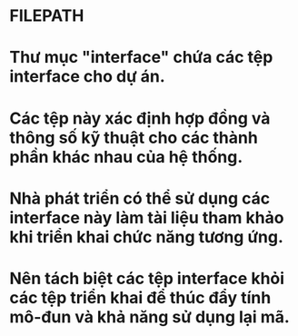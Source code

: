 # FILEPATH

# Thư mục "interface" chứa các tệp interface cho dự án.
# Các tệp này xác định hợp đồng và thông số kỹ thuật cho các thành phần khác nhau của hệ thống.
# Nhà phát triển có thể sử dụng các interface này làm tài liệu tham khảo khi triển khai chức năng tương ứng.
# Nên tách biệt các tệp interface khỏi các tệp triển khai để thúc đẩy tính mô-đun và khả năng sử dụng lại mã.